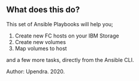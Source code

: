 ## What does this do?
This set of Ansible Playbooks will help you;
1. Create new FC hosts on your IBM Storage
2. Create new volumes
3. Map volumes to host

and a few more tasks, directly from the Ansible CLI. 

Author: Upendra. 2020. 